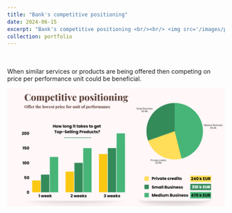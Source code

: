 ```yaml
---
title: "Bank's competitive positioning"
date: 2024-06-15
excerpt: "Bank's competitive positioning <br/><br/> <img src='/images/price per performance unit.png'>"
collection: portfolio
---
```


<br/><br/>
When similar services or products are being offered then competing on price per performance unit could be beneficial. 

<img src='/images/price per performance unit.png'><br/><br/>
